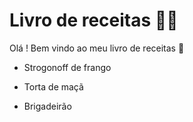 # Livro de receitas :man_cook:

Olá ! Bem vindo ao meu livro de receitas :wave:

- Strogonoff de frango

- Torta de maçã

- Brigadeirão
